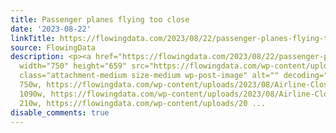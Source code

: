 ```yaml
---
title: Passenger planes flying too close
date: '2023-08-22'
linkTitle: https://flowingdata.com/2023/08/22/passenger-planes-flying-too-close/
source: FlowingData
description: <p><a href="https://flowingdata.com/2023/08/22/passenger-planes-flying-too-close/"><img
  width="750" height="659" src="https://flowingdata.com/wp-content/uploads/2023/08/Airline-Close-Calls-750x659.png"
  class="attachment-medium size-medium wp-post-image" alt="" decoding="async" srcset="https://flowingdata.com/wp-content/uploads/2023/08/Airline-Close-Calls-750x659.png
  750w, https://flowingdata.com/wp-content/uploads/2023/08/Airline-Close-Calls-1090x957.png
  1090w, https://flowingdata.com/wp-content/uploads/2023/08/Airline-Close-Calls-210x184.png
  210w, https://flowingdata.com/wp-content/uploads/20 ...
disable_comments: true
---
```

<p><a href="https://flowingdata.com/2023/08/22/passenger-planes-flying-too-close/"><img width="750" height="659" src="https://flowingdata.com/wp-content/uploads/2023/08/Airline-Close-Calls-750x659.png" class="attachment-medium size-medium wp-post-image" alt="" decoding="async" srcset="https://flowingdata.com/wp-content/uploads/2023/08/Airline-Close-Calls-750x659.png 750w, https://flowingdata.com/wp-content/uploads/2023/08/Airline-Close-Calls-1090x957.png 1090w, https://flowingdata.com/wp-content/uploads/2023/08/Airline-Close-Calls-210x184.png 210w, https://flowingdata.com/wp-content/uploads/20 ...
